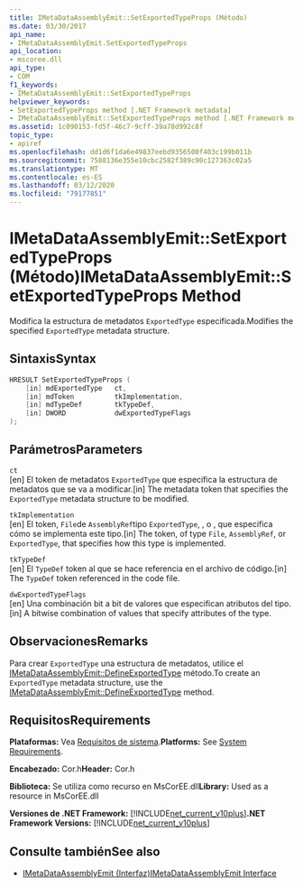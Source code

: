 ```yaml
---
title: IMetaDataAssemblyEmit::SetExportedTypeProps (Método)
ms.date: 03/30/2017
api_name:
- IMetaDataAssemblyEmit.SetExportedTypeProps
api_location:
- mscoree.dll
api_type:
- COM
f1_keywords:
- IMetaDataAssemblyEmit::SetExportedTypeProps
helpviewer_keywords:
- SetExportedTypeProps method [.NET Framework metadata]
- IMetaDataAssemblyEmit::SetExportedTypeProps method [.NET Framework metadata]
ms.assetid: 1c090153-fd5f-46c7-9cff-39a78d992c8f
topic_type:
- apiref
ms.openlocfilehash: dd1d6f1da6e49837eebd9356500f403c199b011b
ms.sourcegitcommit: 7588136e355e10cbc2582f389c90c127363c02a5
ms.translationtype: MT
ms.contentlocale: es-ES
ms.lasthandoff: 03/12/2020
ms.locfileid: "79177851"
---
```

# <a name="imetadataassemblyemitsetexportedtypeprops-method"></a><span data-ttu-id="d2d4a-102">IMetaDataAssemblyEmit::SetExportedTypeProps (Método)</span><span class="sxs-lookup"><span data-stu-id="d2d4a-102">IMetaDataAssemblyEmit::SetExportedTypeProps Method</span></span>
<span data-ttu-id="d2d4a-103">Modifica la estructura de metadatos `ExportedType` especificada.</span><span class="sxs-lookup"><span data-stu-id="d2d4a-103">Modifies the specified `ExportedType` metadata structure.</span></span>  
  
## <a name="syntax"></a><span data-ttu-id="d2d4a-104">Sintaxis</span><span class="sxs-lookup"><span data-stu-id="d2d4a-104">Syntax</span></span>  
  
```cpp  
HRESULT SetExportedTypeProps (  
    [in] mdExportedType   ct,
    [in] mdToken          tkImplementation,  
    [in] mdTypeDef        tkTypeDef,  
    [in] DWORD            dwExportedTypeFlags  
);  
```  
  
## <a name="parameters"></a><span data-ttu-id="d2d4a-105">Parámetros</span><span class="sxs-lookup"><span data-stu-id="d2d4a-105">Parameters</span></span>  
 `ct`  
 <span data-ttu-id="d2d4a-106">[en] El token de metadatos `ExportedType` que especifica la estructura de metadatos que se va a modificar.</span><span class="sxs-lookup"><span data-stu-id="d2d4a-106">[in] The metadata token that specifies the `ExportedType` metadata structure to be modified.</span></span>  
  
 `tkImplementation`  
 <span data-ttu-id="d2d4a-107">[en] El token, `File`de `AssemblyRef`tipo `ExportedType`, , o , que especifica cómo se implementa este tipo.</span><span class="sxs-lookup"><span data-stu-id="d2d4a-107">[in] The token, of type `File`, `AssemblyRef`, or `ExportedType`, that specifies how this type is implemented.</span></span>  
  
 `tkTypeDef`  
 <span data-ttu-id="d2d4a-108">[en] El `TypeDef` token al que se hace referencia en el archivo de código.</span><span class="sxs-lookup"><span data-stu-id="d2d4a-108">[in] The `TypeDef` token referenced in the code file.</span></span>  
  
 `dwExportedTypeFlags`  
 <span data-ttu-id="d2d4a-109">[en] Una combinación bit a bit de valores que especifican atributos del tipo.</span><span class="sxs-lookup"><span data-stu-id="d2d4a-109">[in] A bitwise combination of values that specify attributes of the type.</span></span>  
  
## <a name="remarks"></a><span data-ttu-id="d2d4a-110">Observaciones</span><span class="sxs-lookup"><span data-stu-id="d2d4a-110">Remarks</span></span>  
 <span data-ttu-id="d2d4a-111">Para crear `ExportedType` una estructura de metadatos, utilice el [IMetaDataAssemblyEmit::DefineExportedType](../../../../docs/framework/unmanaged-api/metadata/imetadataassemblyemit-defineexportedtype-method.md) método.</span><span class="sxs-lookup"><span data-stu-id="d2d4a-111">To create an `ExportedType` metadata structure, use the [IMetaDataAssemblyEmit::DefineExportedType](../../../../docs/framework/unmanaged-api/metadata/imetadataassemblyemit-defineexportedtype-method.md) method.</span></span>  
  
## <a name="requirements"></a><span data-ttu-id="d2d4a-112">Requisitos</span><span class="sxs-lookup"><span data-stu-id="d2d4a-112">Requirements</span></span>  
 <span data-ttu-id="d2d4a-113">**Plataformas:** Vea [Requisitos de sistema](../../../../docs/framework/get-started/system-requirements.md).</span><span class="sxs-lookup"><span data-stu-id="d2d4a-113">**Platforms:** See [System Requirements](../../../../docs/framework/get-started/system-requirements.md).</span></span>  
  
 <span data-ttu-id="d2d4a-114">**Encabezado:** Cor.h</span><span class="sxs-lookup"><span data-stu-id="d2d4a-114">**Header:** Cor.h</span></span>  
  
 <span data-ttu-id="d2d4a-115">**Biblioteca:** Se utiliza como recurso en MsCorEE.dll</span><span class="sxs-lookup"><span data-stu-id="d2d4a-115">**Library:** Used as a resource in MsCorEE.dll</span></span>  
  
 <span data-ttu-id="d2d4a-116">**Versiones de .NET Framework:** [!INCLUDE[net_current_v10plus](../../../../includes/net-current-v10plus-md.md)]</span><span class="sxs-lookup"><span data-stu-id="d2d4a-116">**.NET Framework Versions:** [!INCLUDE[net_current_v10plus](../../../../includes/net-current-v10plus-md.md)]</span></span>  
  
## <a name="see-also"></a><span data-ttu-id="d2d4a-117">Consulte también</span><span class="sxs-lookup"><span data-stu-id="d2d4a-117">See also</span></span>

- [<span data-ttu-id="d2d4a-118">IMetaDataAssemblyEmit (Interfaz)</span><span class="sxs-lookup"><span data-stu-id="d2d4a-118">IMetaDataAssemblyEmit Interface</span></span>](../../../../docs/framework/unmanaged-api/metadata/imetadataassemblyemit-interface.md)
